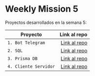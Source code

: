 # Weekly Mission 5

Proyectos desarrollados en la semana 5:

| Proyecto | Link al repo |
| ------------- | -----:|
|`1. Bot Telegram`| [Link al repo](https://github.com/devleon00/fizzbuzz)|
|`2. SQL`|[Link al repo](https://github.com/devleon00/fizzbuzz)|
|`3. Prisma DB`|[Link al repo](https://github.com/devleon00/PrismaDB)|
|`4. Cliente Servidor`|[Link al repo](https://github.com/devleon00/client-launchx)|

